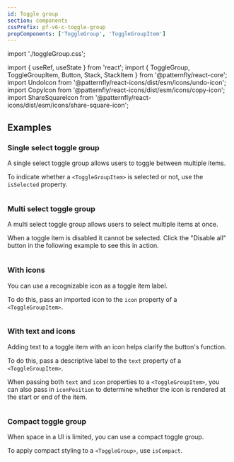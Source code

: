 ```yaml
---
id: Toggle group
section: components
cssPrefix: pf-v6-c-toggle-group
propComponents: ['ToggleGroup', 'ToggleGroupItem']
---
```

import './toggleGroup.css';

import { useRef, useState } from 'react';
import { ToggleGroup, ToggleGroupItem, Button, Stack, StackItem } from '@patternfly/react-core';
import UndoIcon from '@patternfly/react-icons/dist/esm/icons/undo-icon';
import CopyIcon from '@patternfly/react-icons/dist/esm/icons/copy-icon';
import ShareSquareIcon from '@patternfly/react-icons/dist/esm/icons/share-square-icon';

## Examples

### Single select toggle group

A single select toggle group allows users to toggle between multiple items.

To indicate whether a `<ToggleGroupItem>` is selected or not, use the `isSelected` property.

```ts file="./ToggleGroupDefaultSingle.tsx"
```

### Multi select toggle group

A multi select toggle group allows users to select multiple items at once.

When a toggle item is disabled it cannot be selected. Click the "Disable all" button in the following example to see this in action.

```ts file="./ToggleGroupDefaultMultiple.tsx"
```

### With icons

You can use a recognizable icon as a toggle item label.

To do this, pass an imported icon to the `icon` property of a `<ToggleGroupItem>`.

```ts file="./ToggleGroupIcon.tsx"
```

### With text and icons

Adding text to a toggle item with an icon helps clarify the button's function.

To do this, pass a descriptive label to the `text` property of a `<ToggleGroupItem>`.

When passing both `text` and `icon` properties to a `<ToggleGroupItem>`, you can also pass in `iconPosition` to determine whether the icon is rendered at the start or end of the item.

```ts file="./ToggleGroupTextIcon.tsx"
```

### Compact toggle group

When space in a UI is limited, you can use a compact toggle group. 

To apply compact styling to a `<ToggleGroup>`, use `isCompact`.

```ts file="./ToggleGroupCompact.tsx"
```
